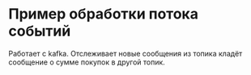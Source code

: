 # Пример обработки потока событий

Работает с kafka. Отслеживает новые сообщения из топика кладёт сообщение о сумме покупок в другой топик.